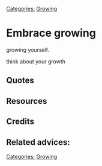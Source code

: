 [Categories:](../Categories/index.md) [Growing](../Categories/Growing.md)
# Embrace growing

growing yourself.

think about your growth

## Quotes

## Resources

## Credits

## Related advices:


[Categories:](../Categories/index.md) [Growing](../Categories/Growing.md)